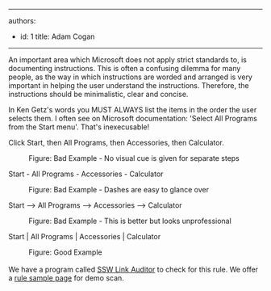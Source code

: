 

---
authors:
  - id: 1
    title: Adam Cogan
---




<span class='intro'> ​An important area which Microsoft does not apply strict standards to, is documenting instructions. This is often a confusing dilemma for many people, as the way in which instructions are worded and arranged is very important in helping the user understand the instructions. Therefore, the instructions should be minimalistic, clear and concise.<br> </span>

<p>​In Ken Getz's words you MUST ALWAYS list the items in the order the user selects them. I often see on Microsoft documentation&#58; 'Select All Programs from the Start menu'. That's inexecusable!​</p><p></p><p class="ssw15-rteElement-GreyBox">Click Start, then All Programs, then Accessories, then Calculator.</p><dd class="ssw15-rteElement-FigureBad">Figure&#58; Bad Example - No visual cue is given for separate steps</dd><p class="ssw15-rteElement-GreyBox">Start - All Programs - Accessories - Calculator</p><dd class="ssw15-rteElement-FigureBad">Figure&#58; Bad Example - Dashes are easy to glance over</dd><p class="ssw15-rteElement-GreyBox">Start --&gt; All Programs --&gt; Accessories --&gt; Calculator</p><dd class="ssw15-rteElement-FigureBad">Figure&#58; Bad Example - This is better but looks unprofessional</dd><p class="ssw15-rteElement-GreyBox">Start | All Programs | Accessories | Calculator</p><dd class="ssw15-rteElement-FigureGood">Figure&#58; Good Example</dd><div><br></div><div>We have a program called <a href="https&#58;//www.ssw.com.au/ssw/LinkAuditor/">SSW Link Auditor​</a> to check for this rule. We offer a <a href="https&#58;//www.ssw.com.au/SSW/LinkAuditor/Samples/Rules/CorrectSymbols.aspx">rule sample pag​e​</a> for demo scan.​​</div><p><br></p>


